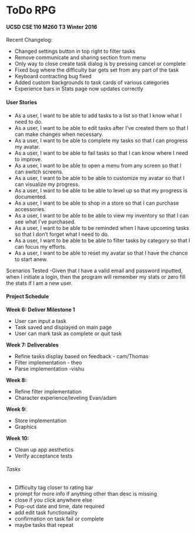 ﻿
# ToDo RPG
#### UCSD CSE 110 M260 T3 Winter 2016
Recent Changelog:  
- Changed settings button in top right to filter tasks  
- Remove communicate and sharing section from menu  
- Only way to close create task dialog is by pressing cancel or complete  
- Fixed bug where the difficulty bar gets set from any part of the task  
- Keyboard contracting bug fixed  
- Added custom backgrounds to task cards of various categories  
- Experience bars in Stats page now updates correctly

#### User Stories
- As a user, I want to be able to add tasks to a list so that I know what I need to do.
- As a user, I want to be able to edit tasks after I’ve created them so that I can make changes when necessary.
- As a user, I want to be able to complete my tasks so that I can progress my avatar.
- As a user, I want to be able to fail tasks so that I can know where I need to improve.
- As a user, I want to be able to open a menu from any screen so that I can switch screens.
- As a user, I want to be able to be able to customize my avatar so that I can visualize my progress.
- As a user, I want to be able to be able to level up so that my progress is documented.
- As a user, I want to be able to shop in a store so that I can purchase accessories.
- As a user, I want to be able to be able to view my inventory so that I can see what I’ve purchased.
- As a user, I want to be able to be reminded when I have upcoming tasks so that I don’t forget what I need to do.
- As a user, I want to be able to be able to filter tasks by category so that I can focus my efforts.
- As a user, I want to be able to reset my avatar so that I have the chance to start anew.

Scenarios Tested
-Given that I have a valid email and password inputted, when I initiate a login, then the program will remember my 
 stats or zero fill the stats if I am a new user.

#### Project Schedule
**Week 6: Deliver Milestone 1**
* User can input a task
* Task saved and displayed on main page
* User can mark task as complete or quit task

**Week 7: Deliverables**
* Refine tasks display based on feedback - cam/Thomas
* Filter implementation - theo
* Parse implementation -vishu

**Week 8:**
* Refine filter implementation
* Character experience/leveling Evan/adam

**Week 9:**
* Store implementation
* Graphics

**Week 10:**
* Clean up app aesthetics
* Verify acceptance tests

###### Tasks
- Difficulty tag closer to rating bar
- prompt for more info if anything other than desc is missing
- close if you click anywhere else
- Pop-out date and time, date required
- add edit task functionality
- confirmation on task fail or complete
- maybe tasks that repeat
